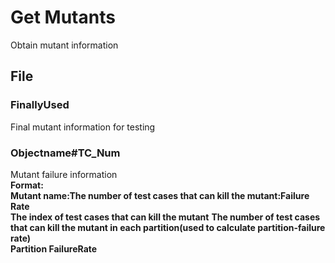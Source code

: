 # Get Mutants
Obtain mutant information
## File
### FinallyUsed
Final mutant information for testing
### Objectname#TC_Num
Mutant failure information  
**Format:**  
**Mutant name:The number of test cases that can kill the mutant:Failure Rate**  
**The index of test cases that can kill the mutant**
**The number of test cases that can kill the mutant in each partition(used to calculate partition-failure rate)**  
**Partition FailureRate**